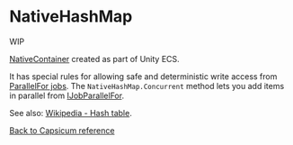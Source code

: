 # NativeHashMap

WIP

[NativeContainer](https://docs.unity3d.com/Manual/JobSystemNativeContainer.html) created as part of Unity ECS.

It has special rules for allowing safe and deterministic write access from [ParallelFor jobs](https://docs.unity3d.com/Manual/JobSystemParallelForJobs.html). The `NativeHashMap.Concurrent` method lets you add items in parallel from [IJobParallelFor](https://docs.unity3d.com/ScriptReference/Unity.Jobs.IJobParallelFor.html).

See also: [Wikipedia - Hash table](https://en.wikipedia.org/wiki/Hash_table).

[Back to Capsicum reference](index.md)

